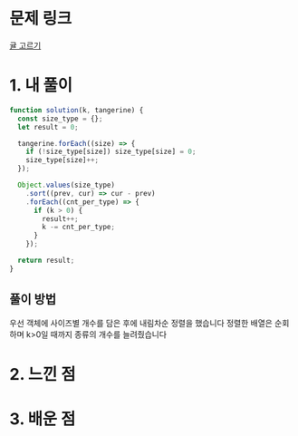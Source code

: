 # 문제 링크

[귤 고르기](https://school.programmers.co.kr/learn/courses/30/lessons/138476)

# 1. 내 풀이

```js
function solution(k, tangerine) {
  const size_type = {};
  let result = 0;

  tangerine.forEach((size) => {
    if (!size_type[size]) size_type[size] = 0;
    size_type[size]++;
  });

  Object.values(size_type)
    .sort((prev, cur) => cur - prev)
    .forEach((cnt_per_type) => {
      if (k > 0) {
        result++;
        k -= cnt_per_type;
      }
    });

  return result;
}
```

## 풀이 방법

우선 객체에 사이즈별 개수를 담은 후에 내림차순 정렬을 했습니다
정렬한 배열은 순회하며 k>0일 때까지 종류의 개수를 늘려줬습니다

# 2. 느낀 점

# 3. 배운 점
